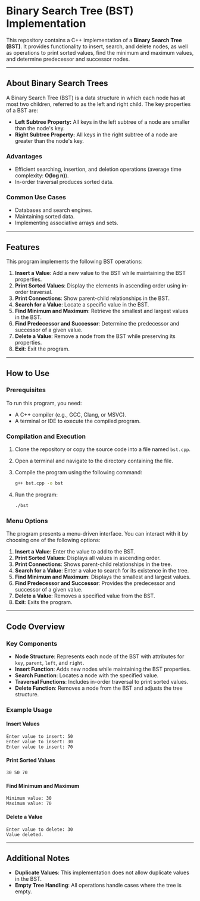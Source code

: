 # Binary Search Tree (BST) Implementation

This repository contains a C++ implementation of a **Binary Search Tree (BST)**. It provides functionality to insert, search, and delete nodes, as well as operations to print sorted values, find the minimum and maximum values, and determine predecessor and successor nodes.

---

## About Binary Search Trees

A Binary Search Tree (BST) is a data structure in which each node has at most two children, referred to as the left and right child. The key properties of a BST are:

- **Left Subtree Property:** All keys in the left subtree of a node are smaller than the node's key.
- **Right Subtree Property:** All keys in the right subtree of a node are greater than the node's key.

### Advantages
- Efficient searching, insertion, and deletion operations (average time complexity: **O(log n)**).
- In-order traversal produces sorted data.

### Common Use Cases
- Databases and search engines.
- Maintaining sorted data.
- Implementing associative arrays and sets.

---

## Features

This program implements the following BST operations:

1. **Insert a Value**: Add a new value to the BST while maintaining the BST properties.
2. **Print Sorted Values**: Display the elements in ascending order using in-order traversal.
3. **Print Connections**: Show parent-child relationships in the BST.
4. **Search for a Value**: Locate a specific value in the BST.
5. **Find Minimum and Maximum**: Retrieve the smallest and largest values in the BST.
6. **Find Predecessor and Successor**: Determine the predecessor and successor of a given value.
7. **Delete a Value**: Remove a node from the BST while preserving its properties.
8. **Exit**: Exit the program.

---

## How to Use

### Prerequisites

To run this program, you need:
- A C++ compiler (e.g., GCC, Clang, or MSVC).
- A terminal or IDE to execute the compiled program.

### Compilation and Execution

1. Clone the repository or copy the source code into a file named `bst.cpp`.
2. Open a terminal and navigate to the directory containing the file.
3. Compile the program using the following command:

   ```bash
   g++ bst.cpp -o bst
   ```

4. Run the program:

   ```bash
   ./bst
   ```

### Menu Options

The program presents a menu-driven interface. You can interact with it by choosing one of the following options:

1. **Insert a Value**: Enter the value to add to the BST.
2. **Print Sorted Values**: Displays all values in ascending order.
3. **Print Connections**: Shows parent-child relationships in the tree.
4. **Search for a Value**: Enter a value to search for its existence in the tree.
5. **Find Minimum and Maximum**: Displays the smallest and largest values.
6. **Find Predecessor and Successor**: Provides the predecessor and successor of a given value.
7. **Delete a Value**: Removes a specified value from the BST.
8. **Exit**: Exits the program.

---

## Code Overview

### Key Components

- **Node Structure**: Represents each node of the BST with attributes for `key`, `parent`, `left`, and `right`.
- **Insert Function**: Adds new nodes while maintaining the BST properties.
- **Search Function**: Locates a node with the specified value.
- **Traversal Functions**: Includes in-order traversal to print sorted values.
- **Delete Function**: Removes a node from the BST and adjusts the tree structure.

### Example Usage

#### Insert Values
```
Enter value to insert: 50
Enter value to insert: 30
Enter value to insert: 70
```

#### Print Sorted Values
```
30 50 70
```

#### Find Minimum and Maximum
```
Minimum value: 30
Maximum value: 70
```

#### Delete a Value
```
Enter value to delete: 30
Value deleted.
```

---

## Additional Notes

- **Duplicate Values**: This implementation does not allow duplicate values in the BST.
- **Empty Tree Handling**: All operations handle cases where the tree is empty.

